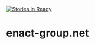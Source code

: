 [![Stories in Ready](https://badge.waffle.io/kamil506/enact-group.net.png?label=ready&title=Ready)](https://waffle.io/kamil506/enact-group.net)
# enact-group.net